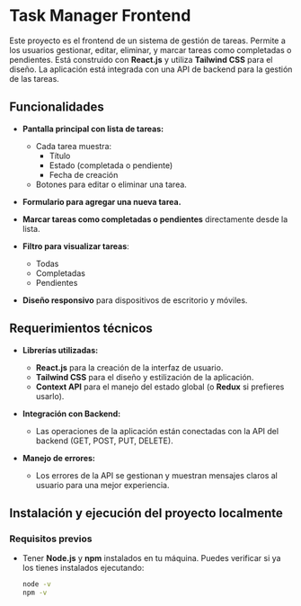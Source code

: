 # Task Manager Frontend

Este proyecto es el frontend de un sistema de gestión de tareas. Permite a los usuarios gestionar, editar, eliminar, y marcar tareas como completadas o pendientes. Está construido con **React.js** y utiliza **Tailwind CSS** para el diseño. La aplicación está integrada con una API de backend para la gestión de las tareas.

## Funcionalidades

- **Pantalla principal con lista de tareas:**
  - Cada tarea muestra:
    - Título
    - Estado (completada o pendiente)
    - Fecha de creación
  - Botones para editar o eliminar una tarea.
  
- **Formulario para agregar una nueva tarea.**

- **Marcar tareas como completadas o pendientes** directamente desde la lista.

- **Filtro para visualizar tareas**:
  - Todas
  - Completadas
  - Pendientes
  
- **Diseño responsivo** para dispositivos de escritorio y móviles.

## Requerimientos técnicos

- **Librerías utilizadas:**
  - **React.js** para la creación de la interfaz de usuario.
  - **Tailwind CSS** para el diseño y estilización de la aplicación.
  - **Context API** para el manejo del estado global (o **Redux** si prefieres usarlo).
  
- **Integración con Backend:**
  - Las operaciones de la aplicación están conectadas con la API del backend (GET, POST, PUT, DELETE).
  
- **Manejo de errores:**
  - Los errores de la API se gestionan y muestran mensajes claros al usuario para una mejor experiencia.

## Instalación y ejecución del proyecto localmente

### Requisitos previos

- Tener **Node.js** y **npm** instalados en tu máquina.
  Puedes verificar si ya los tienes instalados ejecutando:
  ```bash
  node -v
  npm -v
